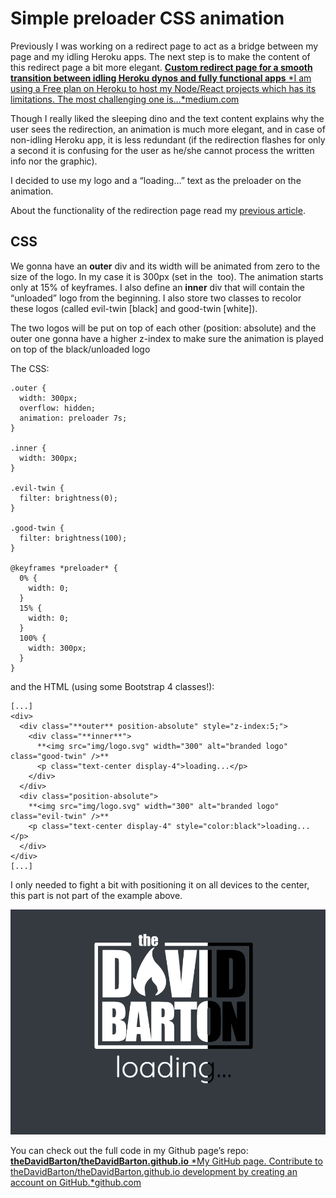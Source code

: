 # Simple preloader CSS animation

Previously I was working on a redirect page to act as a bridge between my page and my idling Heroku apps. The next step is to make the content of this redirect page a bit more elegant.
[**Custom redirect page for a smooth transition between idling Heroku dynos and fully functional apps**
*I am using a Free plan on Heroku to host my Node/React projects which has its limitations. The most challenging one is…*medium.com](https://medium.com/@theDavidBarton/custom-redirect-page-for-a-smooth-transition-between-idling-heroku-dynos-and-fully-functional-apps-8bc7c3346a6a)

Though I really liked the sleeping dino and the text content explains why the user sees the redirection, an animation is much more elegant, and in case of non-idling Heroku app, it is less redundant (if the redirection flashes for only a second it is confusing for the user as he/she cannot process the written info nor the graphic).

I decided to use my logo and a “loading…” text as the preloader on the animation.

About the functionality of the redirection page read my [previous article](https://medium.com/@theDavidBarton/custom-redirect-page-for-a-smooth-transition-between-idling-heroku-dynos-and-fully-functional-apps-8bc7c3346a6a).

## CSS

We gonna have an **outer** div and its width will be animated from zero to the size of the logo. In my case it is 300px (set in the <img> too). The animation starts only at 15% of keyframes. I also define an **inner** div that will contain the “unloaded” logo from the beginning. I also store two classes to recolor these logos (called evil-twin [black] and good-twin [white]).

The two logos will be put on top of each other (position: absolute) and the outer one gonna have a higher z-index to make sure the animation is played on top of the black/unloaded logo

The CSS:

    .outer {
      width: 300px;
      overflow: hidden;
      animation: preloader 7s;
    }

    .inner {
      width: 300px;
    }

    .evil-twin {
      filter: brightness(0);
    }

    .good-twin {
      filter: brightness(100);
    }

    @keyframes *preloader* {
      0% {
        width: 0;
      }
      15% {
        width: 0;
      }
      100% {
        width: 300px;
      }
    }

and the HTML (using some Bootstrap 4 classes!):

    [...]
    <div>
      <div class="**outer** position-absolute" style="z-index:5;">
        <div class="**inner**">
          **<img src="img/logo.svg" width="300" alt="branded logo" class="good-twin" />**
          <p class="text-center display-4">loading...</p>
        </div>
      </div>
      <div class="position-absolute">
        **<img src="img/logo.svg" width="300" alt="branded logo" class="evil-twin" />**
        <p class="text-center display-4" style="color:black">loading...</p>
      </div>
    </div>
    [...]

I only needed to fight a bit with positioning it on all devices to the center, this part is not part of the example above.

![](/img/blog/simple-preloader.png)

You can check out the full code in my Github page’s repo:
[**theDavidBarton/theDavidBarton.github.io**
*My GitHub page. Contribute to theDavidBarton/theDavidBarton.github.io development by creating an account on GitHub.*github.com](https://github.com/theDavidBarton/theDavidBarton.github.io)

